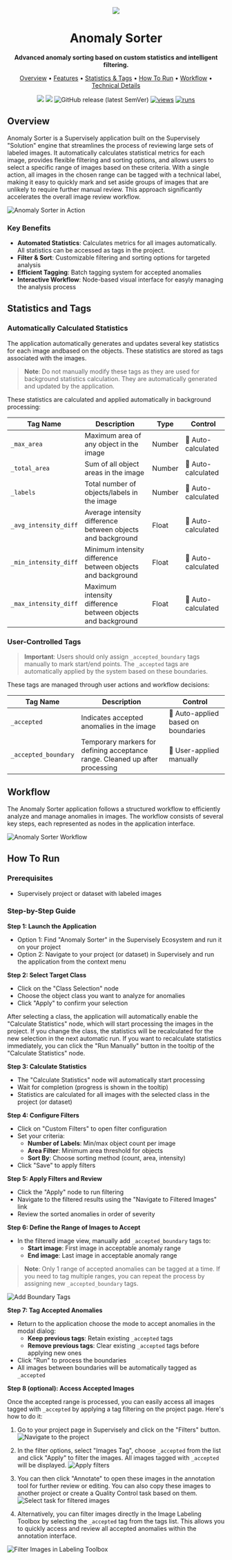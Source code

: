 <div align="center" markdown>

<img src="https://github.com/supervisely-ecosystem/anomaly-sorter/releases/download/v0.1.0/poster.jpg">

# Anomaly Sorter

**Advanced anomaly sorting based on custom statistics and intelligent filtering.**

<p align="center">
  <a href="#Overview">Overview</a> •
  <a href="#Features">Features</a> •
  <a href="#Statistics-and-Tags">Statistics & Tags</a> •
  <a href="#How-To-Run">How To Run</a> •
  <a href="#Workflow">Workflow</a> •
  <a href="#Technical-Details">Technical Details</a>
</p>

[![](https://img.shields.io/badge/supervisely-ecosystem-brightgreen)](../../../../supervisely-ecosystem/anomaly-sorter)
[![](https://img.shields.io/badge/slack-chat-green.svg?logo=slack)](https://supervisely.com/slack)
![GitHub release (latest SemVer)](https://img.shields.io/github/v/release/supervisely-ecosystem/anomaly-sorter)
[![views](https://app.supervisely.com/img/badges/views/supervisely-ecosystem/anomaly-sorter.png)](https://supervisely.com)
[![runs](https://app.supervisely.com/img/badges/runs/supervisely-ecosystem/anomaly-sorter.png)](https://supervisely.com)

</div>

## Overview

Anomaly Sorter is a Supervisely application built on the Supervisely "Solution" engine that streamlines the process of reviewing large sets of labeled images. It automatically calculates statistical metrics for each image, provides flexible filtering and sorting options, and allows users to select a specific range of images based on these criteria. With a single action, all images in the chosen range can be tagged with a technical label, making it easy to quickly mark and set aside groups of images that are unlikely to require further manual review. This approach significantly accelerates the overall image review workflow.

![Anomaly Sorter in Action](https://github.com/supervisely-ecosystem/anomaly-sorter/releases/download/v0.1.0/gui.jpg)

### Key Benefits

- **Automated Statistics**: Calculates metrics for all images automatically. All statistics can be accessed as tags in the project.
- **Filter & Sort**: Customizable filtering and sorting options for targeted analysis
- **Efficient Tagging**: Batch tagging system for accepted anomalies
- **Interactive Workflow**: Node-based visual interface for easyly managing the analysis process

## Statistics and Tags

### Automatically Calculated Statistics

The application automatically generates and updates several key statistics for each image andbased on the objects. These statistics are stored as tags associated with the images.

> **Note**: Do not manually modify these tags as they are used for background statistics calculation. They are automatically generated and updated by the application.

These statistics are calculated and applied automatically in background processing:

| Tag Name              | Description                                                 | Type   | Control            |
| --------------------- | ----------------------------------------------------------- | ------ | ------------------ |
| `_max_area`           | Maximum area of any object in the image                     | Number | 🤖 Auto-calculated |
| `_total_area`         | Sum of all object areas in the image                        | Number | 🤖 Auto-calculated |
| `_labels`             | Total number of objects/labels in the image                 | Number | 🤖 Auto-calculated |
| `_avg_intensity_diff` | Average intensity difference between objects and background | Float  | 🤖 Auto-calculated |
| `_min_intensity_diff` | Minimum intensity difference between objects and background | Float  | 🤖 Auto-calculated |
| `_max_intensity_diff` | Maximum intensity difference between objects and background | Float  | 🤖 Auto-calculated |

### User-Controlled Tags

> **Important**: Users should only assign `_accepted_boundary` tags manually to mark start/end points. The `_accepted` tags are automatically applied by the system based on these boundaries.

These tags are managed through user actions and workflow decisions:

| Tag Name             | Description                                                                  | Control                             |
| -------------------- | ---------------------------------------------------------------------------- | ----------------------------------- |
| `_accepted`          | Indicates accepted anomalies in the image                                    | 🤖 Auto-applied based on boundaries |
| `_accepted_boundary` | Temporary markers for defining acceptance range. Cleaned up after processing | 👤 User-applied manually            |

## Workflow

The Anomaly Sorter application follows a structured workflow to efficiently analyze and manage anomalies in images. The workflow consists of several key steps, each represented as nodes in the application interface.

![Anomaly Sorter Workflow](https://github.com/supervisely-ecosystem/anomaly-sorter/releases/download/v0.1.0/schema.jpg)

## How To Run

### Prerequisites

- Supervisely project or dataset with labeled images

### Step-by-Step Guide

**Step 1: Launch the Application**

- Option 1: Find "Anomaly Sorter" in the Supervisely Ecosystem and run it on your project
- Option 2: Navigate to your project (or dataset) in Supervisely and run the application from the context menu

**Step 2: Select Target Class**

- Click on the "Class Selection" node
- Choose the object class you want to analyze for anomalies
- Click "Apply" to confirm your selection

After selecting a class, the application will automatically enable the "Calculate Statistics" node, which will start processing the images in the project. If you change the class, the statistics will be recalculated for the new selection in the next automatic run. If you want to recalculate statistics immediately, you can click the "Run Manually" button in the tooltip of the "Calculate Statistics" node.

**Step 3: Calculate Statistics**

- The "Calculate Statistics" node will automatically start processing
- Wait for completion (progress is shown in the tooltip)
- Statistics are calculated for all images with the selected class in the project (or dataset)

**Step 4: Configure Filters**

- Click on "Custom Filters" to open filter configuration
- Set your criteria:
  - **Number of Labels**: Min/max object count per image
  - **Area Filter**: Minimum area threshold for objects
  - **Sort By**: Choose sorting method (count, area, intensity)
- Click "Save" to apply filters

**Step 5: Apply Filters and Review**

- Click the "Apply" node to run filtering
- Navigate to the filtered results using the "Navigate to Filtered Images" link
- Review the sorted anomalies in order of severity

**Step 6: Define the Range of Images to Accept**

- In the filtered image view, manually add `_accepted_boundary` tags to:
  - **Start image**: First image in acceptable anomaly range
  - **End image**: Last image in acceptable anomaly range

> **Note**: Only 1 range of accepted anomalies can be tagged at a time. If you need to tag multiple ranges, you can repeat the process by assigning new `_accepted_boundary` tags.


![Add Boundary Tags](https://github.com/supervisely-ecosystem/anomaly-sorter/releases/download/v0.1.0/boundary_tag.jpg)


**Step 7: Tag Accepted Anomalies**
- Return to the application choose the mode to accept anomalies in the modal dialog:
  - **Keep previous tags**: Retain existing `_accepted` tags
  - **Remove previous tags**: Clear existing `_accepted` tags before applying new ones
- Click "Run" to process the boundaries
- All images between boundaries will be automatically tagged as `_accepted`


**Step 8 (optional): Access Accepted Images**

Once the accepted range is processed, you can easily access all images tagged with `_accepted` by applying a tag filtering on the project page. Here's how to do it:

1. Go to your project page in Supervisely and click on the "Filters" button.
   ![Navigate to the project](https://github.com/supervisely-ecosystem/anomaly-sorter/releases/download/v0.1.0/filtering1.jpg)
2. In the filter options, select "Images Tag", choose `_accepted` from the list and click "Apply" to filter the images. All images tagged with `_accepted` will be displayed.
   ![Apply filters](https://github.com/supervisely-ecosystem/anomaly-sorter/releases/download/v0.1.0/filtering2.jpg)
3. You can then click "Annotate" to open these images in the annotation tool for further review or editing. You can also copy these images to another project or create a Quality Control task based on them.
   ![Select task for filtered images](https://github.com/supervisely-ecosystem/anomaly-sorter/releases/download/v0.1.0/filtering3.jpg)

4. Alternatively, you can filter images directly in the Image Labeling Toolbox by selecting the `_accepted` tag from the tags list. This allows you to quickly access and review all accepted anomalies within the annotation interface.

![Filter Images in Labeling Toolbox](https://github.com/supervisely-ecosystem/anomaly-sorter/releases/download/v0.1.0/filtering4.jpg)
